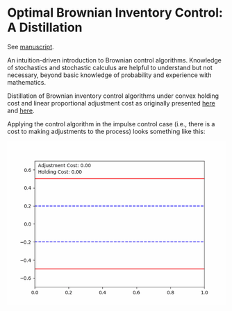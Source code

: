 # Optimal Brownian Inventory Control: A Distillation

See [manuscript](https://github.com/Shkev/optimal-brownian-control/blob/main/Brownian_Control.pdf).

An intuition-driven introduction to Brownian control algorithms. Knowledge of stochastics and stochastic calculus are helpful to understand but not necessary, beyond basic knowledge of probability and experience with mathematics.

Distillation of Brownian inventory control algorithms under convex holding cost and linear proportional adjustment cost as originally presented [here](http://arxiv.org/abs/1110.2831) and [here](https://arxiv.org/abs/1110.6572).

Applying the control algorithm in the impulse control case (i.e., there is a cost to making adjustments to the process) looks something like this:

![impulse-control-gif](https://github.com/Shkev/optimal-brownian-control/blob/main/control.gif)
